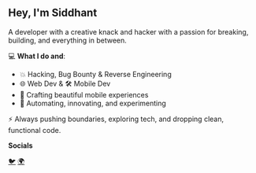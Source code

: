 
## Hey, I'm Siddhant

A developer with a creative knack and hacker  with a passion for breaking, building, and everything in between.  

💻 **What I do and**:  
- 💥 Hacking, Bug Bounty & Reverse Engineering  
- 🌐 Web Dev & 🛠 Mobile Dev  
- 🎨 Crafting beautiful mobile experiences  
- 🤖 Automating, innovating, and experimenting  

⚡ Always pushing boundaries, exploring tech, and dropping clean, functional code. 

**Socials**

<a href = 'https://www.twitter.com/tomriddlex9'> 🐦</a> 
<a href = 'https://www.tomriddle.in/'> 🌍</a> 

  
